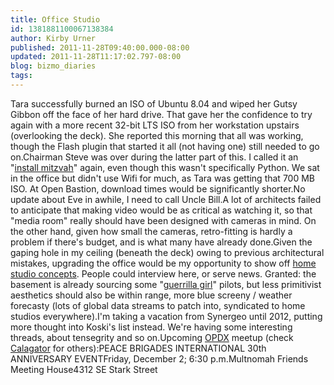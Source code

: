 ```yaml
---
title: Office Studio
id: 1381881100067138384
author: Kirby Urner
published: 2011-11-28T09:40:00.000-08:00
updated: 2011-11-28T11:17:02.797-08:00
blog: bizmo_diaries
tags: 
---
```


Tara successfully burned an ISO of Ubuntu 8.04 and wiped her Gutsy Gibbon off the face of her hard drive.  That gave her the confidence to try again with a more recent 32-bit LTS ISO from her workstation upstairs (overlooking the deck).  She reported this morning that all was working, though the Flash plugin that started it all (not having one) still needed to go on.Chairman Steve was over during the latter part of this.  I called it an "[install mitzvah](http://mybizmo.blogspot.com/2011/08/pug-97214-launch-event.html)" again, even though this wasn't specifically Python.  We sat in the office but didn't use Wifi for much, as Tara was getting that 700 MB ISO.  At Open Bastion, download times would be significantly shorter.No update about Eve in awhile, I need to call Uncle Bill.A lot of architects failed to anticipate that making video would be as critical as watching it, so that "media room" really should have been designed with cameras in mind.  On the other hand, given how small the cameras, retro-fitting is hardly a problem if there's budget, and is what many have already done.Given the gaping hole in my ceiling (beneath the deck) owing to previous architectural mistakes, upgrading the office would be my opportunity to show off [home studio concepts](http://worldgame.blogspot.com/2009/04/gst-and-nonprofits.html).  People could interview here, or serve news.  Granted:  the basement is already sourcing some "[guerrilla girl](http://www.flickr.com/photos/17157315@N00/6414140823/in/photostream)" pilots, but less primitivist aesthetics should also be within range, more blue screeny / weather forecasty (lots of global data streams to patch into, syndicated to home studios everywhere).I'm taking a vacation from Synergeo until 2012, putting more thought into Koski's list instead. We're having some interesting threads, about tensegrity and so on.Upcoming [OPDX](http://worldgame.blogspot.com/2011/11/city-as-campus.html) meetup (check [Calagator](http://calagator.org/) for others):PEACE BRIGADES INTERNATIONAL 30th ANNIVERSARY EVENTFriday, December 2; 6:30 p.m.Multnomah Friends Meeting House4312 SE Stark Street